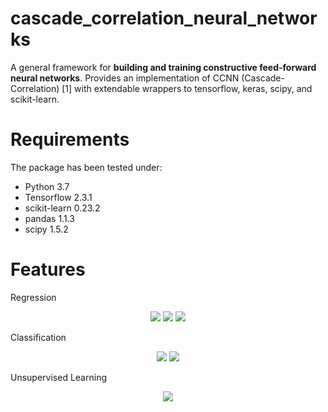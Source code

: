 # cascade_correlation_neural_networks
A general framework for **building and training constructive feed-forward neural networks**. Provides an implementation of CCNN (Cascade-Correlation) [1] with extendable wrappers to tensorflow, keras, scipy, and scikit-learn.

# Requirements
The package has been tested under:
- Python 3.7
- Tensorflow 2.3.1
- scikit-learn 0.23.2
- pandas 1.1.3
- scipy 1.5.2

# Features
Regression
<p align="center">
  <img src="https://github.com/mike-gimelfarb/cascade_correlation_neural_networks/blob/main/images/regression.jpg?raw=true"/>
  <img src="https://github.com/mike-gimelfarb/cascade_correlation_neural_networks/blob/main/images/quantile_regression.jpg?raw=true"/>
  <img src="https://github.com/mike-gimelfarb/cascade_correlation_neural_networks/blob/main/images/bayesian_regression.jpg?raw=true"/>
</p>

Classification
<p align="center">
  <img src="https://github.com/mike-gimelfarb/cascade_correlation_neural_networks/blob/main/images/spirals.jpg?raw=true"/>
  <img src="https://github.com/mike-gimelfarb/cascade_correlation_neural_networks/blob/main/images/spirals_classification.jpg?raw=true"/>
</p>

Unsupervised Learning
<p align="center">
  <img src="https://github.com/mike-gimelfarb/cascade_correlation_neural_networks/blob/main/images/reconstruction.jpg?raw=true"/>
</p>
